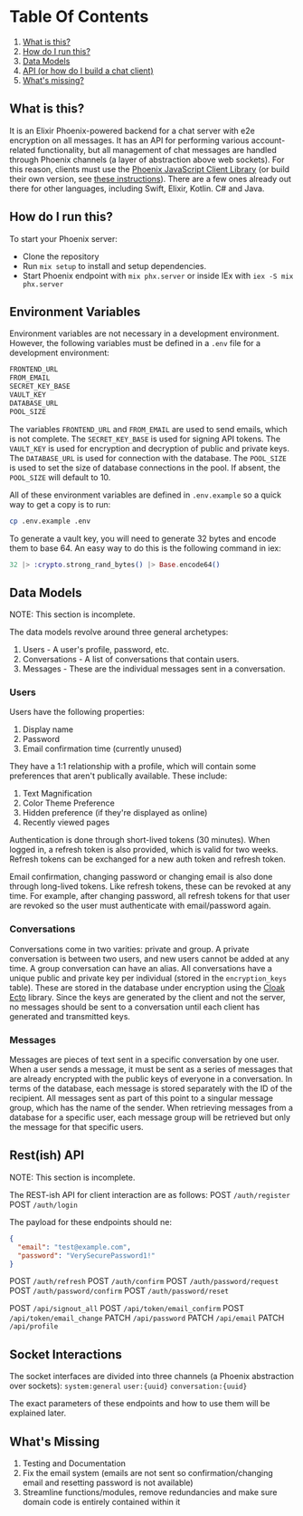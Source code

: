 # Table Of Contents

1. [What is this?](#what-is-this)
1. [How do I run this?](#how-do-i-run-this)
1. [Data Models](#data-models)
1. [API (or how do I build a chat client)](#api)
1. [What's missing?](#whats-missing)

## What is this?

It is an Elixir Phoenix-powered backend for a chat server with e2e encryption on all messages. It has an API for performing various account-related functionality, but all management of chat messages are handled through Phoenix channels (a layer of abstraction above web sockets). For this reason, clients must use the [Phoenix JavaScript Client Library](https://www.npmjs.com/package/phoenix) (or build their own version, see [these instructions](https://hexdocs.pm/phoenix/writing_a_channels_client.html)). There are a few ones already out there for other languages, including Swift, Elixir, Kotlin. C# and Java.

## How do I run this?

To start your Phoenix server:

- Clone the repository
- Run `mix setup` to install and setup dependencies.
- Start Phoenix endpoint with `mix phx.server` or inside IEx with `iex -S mix phx.server`

## Environment Variables

Environment variables are not necessary in a development environment. However, the following variables must be defined in a `.env` file for a development environment:

```bash
FRONTEND_URL
FROM_EMAIL
SECRET_KEY_BASE
VAULT_KEY
DATABASE_URL
POOL_SIZE
```

The variables `FRONTEND_URL` and `FROM_EMAIL` are used to send emails, which is not complete. The `SECRET_KEY_BASE` is used for signing API tokens. The `VAULT_KEY` is used for encryption and decryption of public and private keys. The `DATABASE_URL` is used for connection with the database. The `POOL_SIZE` is used to set the size of database connections in the pool. If absent, the `POOL_SIZE` will default to 10.

All of these environment variables are defined in `.env.example` so a quick way to get a copy is to run:

```bash
cp .env.example .env
```

To generate a vault key, you will need to generate 32 bytes and encode them to base 64. An easy way to do this is the following command in iex:

```elixir
32 |> :crypto.strong_rand_bytes() |> Base.encode64()
```

## Data Models

NOTE: This section is incomplete.

The data models revolve around three general archetypes:

1. Users - A user's profile, password, etc.
2. Conversations - A list of conversations that contain users.
3. Messages - These are the individual messages sent in a conversation.

### Users

Users have the following properties:

1. Display name
2. Password
3. Email confirmation time (currently unused)

They have a 1:1 relationship with a profile, which will contain some preferences that aren't publically available. These include:

1. Text Magnification
2. Color Theme Preference
3. Hidden preference (if they're displayed as online)
4. Recently viewed pages

Authentication is done through short-lived tokens (30 minutes). When logged in, a refresh token is also provided, which is valid for two weeks. Refresh tokens can be exchanged for a new auth token and refresh token.

Email confirmation, changing password or changing email is also done through long-lived tokens. Like refresh tokens, these can be revoked at any time. For example, after changing password, all refresh tokens for that user are revoked so the user must authenticate with email/password again.

### Conversations

Conversations come in two varities: private and group. A private conversation is between two users, and new users cannot be added at any time. A group conversation can have an alias. All conversations have a unique public and private key per individual (stored in the `encryption_keys` table). These are stored in the database under encryption using the [Cloak Ecto](https://hexdocs.pm/cloak_ecto/readme.html) library. Since the keys are generated by the client and not the server, no messages should be sent to a conversation until each client has generated and transmitted keys.

### Messages

Messages are pieces of text sent in a specific conversation by one user. When a user sends a message, it must be sent as a series of messages that are already encrypted with the public keys of everyone in a conversation. In terms of the database, each message is stored separately with the ID of the recipient. All messages sent as part of this point to a singular message group, which has the name of the sender. When retrieving messages from a database for a specific user, each message group will be retrieved but only the message for that specific users.

## Rest(ish) API

NOTE: This section is incomplete.

The REST-ish API for client interaction are as follows:
POST `/auth/register`
POST `/auth/login`

The payload for these endpoints should ne:

```json
{
  "email": "test@example.com",
  "password": "VerySecurePassword1!"
}
```

<!-- TODO -->

POST `/auth/refresh`
POST `/auth/confirm`
POST `/auth/password/request`
POST `/auth/password/confirm`
POST `/auth/password/reset`

POST `/api/signout_all`
POST `/api/token/email_confirm`
POST `/api/token/email_change`
PATCH `/api/password`
PATCH `/api/email`
PATCH `/api/profile`

## Socket Interactions

<!-- TODO -->

The socket interfaces are divided into three channels (a Phoenix abstraction over sockets):
`system:general`
`user:{uuid}`
`conversation:{uuid}`

The exact parameters of these endpoints and how to use them will be explained later.

## What's Missing

1. Testing and Documentation
2. Fix the email system (emails are not sent so confirmation/changing email and resetting password is not available)
3. Streamline functions/modules, remove redundancies and make sure domain code is entirely contained within it
